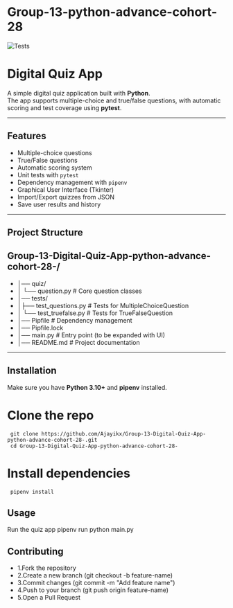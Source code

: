 # Group-13-python-advance-cohort-28
![Tests](https://github.com/Ajayikx/Group-13-Digital-Quiz-App-python-advance-cohort-28-/actions/workflows/python-app.yml/badge.svg)

#  Digital Quiz App  

A simple digital quiz application built with **Python**.  
The app supports multiple-choice and true/false questions, with automatic scoring and test coverage using **pytest**.  

---

##  Features  

- Multiple-choice questions  
- True/False questions  
- Automatic scoring system  
- Unit tests with `pytest`  
- Dependency management with `pipenv`  
- Graphical User Interface (Tkinter)  
- Import/Export quizzes from JSON  
- Save user results and history  

---

##  Project Structure  

## Group-13-Digital-Quiz-App-python-advance-cohort-28-/
- │── quiz/
- │ └── question.py # Core question classes
- │── tests/
- │├── test_questions.py # Tests for MultipleChoiceQuestion
- │ └── test_truefalse.py # Tests for TrueFalseQuestion
- │── Pipfile # Dependency management
- │── Pipfile.lock
- │── main.py # Entry point (to be expanded with UI)
- │── README.md # Project documentation


---

##  Installation  

Make sure you have **Python 3.10+** and **pipenv** installed.  


# Clone the repo
     git clone https://github.com/Ajayikx/Group-13-Digital-Quiz-App-python-advance-cohort-28-.git
     cd Group-13-Digital-Quiz-App-python-advance-cohort-28-

# Install dependencies
     pipenv install
     
## Usage
  Run the quiz app
           pipenv run python main.py

##  Contributing

- 1.Fork the repository
- 2.Create a new branch (git checkout -b feature-name)
- 3.Commit changes (git commit -m "Add feature name")
- 4.Push to your branch (git push origin feature-name)
- 5.Open a Pull Request


